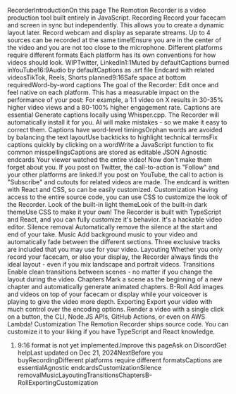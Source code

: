 RecorderIntroductionOn this page
The Remotion Recorder is a video production tool built entirely in JavaScript.
Recording​
Record your facecam and screen in sync but independently. This allows you to create a dynamic layout later.
Record webcam and display as separate streams. Up to 4 sources can be recorded at the same time!Ensure you are in the center of the video and you are not too close to the microphone.
Different platforms require different formats​
Each platform has its own conventions for how videos should look.
WIPTwitter, LinkedIn1:1Muted by defaultCaptions burned inYouTube16:9Audio by defaultCaptions as .srt file Endcard with related videosTikTok, Reels, Shorts planned9:16Safe space at bottom requiredWord-by-word captions
The goal of the Recorder: Edit once and feel native on each platform.
This has a measurable impact on the performance of your post: For example, a 1:1 video on X results in 30-35% higher video views and a 80-100% higher engagement rate.
Captions are essential​
Generate captions locally using Whisper.cpp. The Recorder will automatically install it for you.
AI will make mistakes - so we make it easy to correct them.
Captions have word-level timingsOrphan words are avoided by balancing the text layoutUse backticks to highlight technical termsFix captions quickly by clicking on a wordWrite a JavaScript function to fix common misspellingsCaptions are stored as editable JSON
Agnostic endcards​
Your viewer watched the entire video! Now don't make them forget about you.
If you post on Twitter, the call-to-action is "Follow" and your other platforms
are linked.If you post on YouTube, the call to action is "Subscribe" and cutouts for related
videos are made.
The endcard is written with React and CSS, so can be easily customized.
Customization​
Having access to the entire source code, you can use CSS to customize the look of the Recorder.
Look of the built-in light themeLook of the built-in dark themeUse CSS to make it your own!
The Recorder is built with TypeScript and React, and you can fully customize it's behavior.
It's a hackable video editor.
Silence removal​
Automatically remove the silence at the start and end of your take.
Music​
Add background music to your video and automatically fade between the different sections.
Three exclusive tracks are included that you may use for your video.
Layouting​
Whether you only record your facecam, or also your display, the Recorder always finds the ideal layout - even if you mix landscape and portrait videos.
Transitions​
Enable clean transitions between scenes - no matter if you change the layout during the video.
Chapters​
Mark a scene as the beginning of a new chapter and automatically generate animated chapters.
B-Roll​
Add images and videos on top of your facecam or display while your voiceover is playing to give the video more depth.
Exporting​
Export your video with much control over the encoding options.
Render a video with a single click on a button, the CLI, Node.JS APIs, GitHub Actions, or even on AWS Lambda!
Customization​
The Remotion Recorder ships source code.
You can customize it to your liking if you have TypeScript and React knowledge.

1) 9:16 format is not yet implemented.Improve this pageAsk on DiscordGet helpLast updated on Dec 21, 2024NextBefore you buyRecordingDifferent platforms require different formatsCaptions are essentialAgnostic endcardsCustomizationSilence removalMusicLayoutingTransitionsChaptersB-RollExportingCustomization